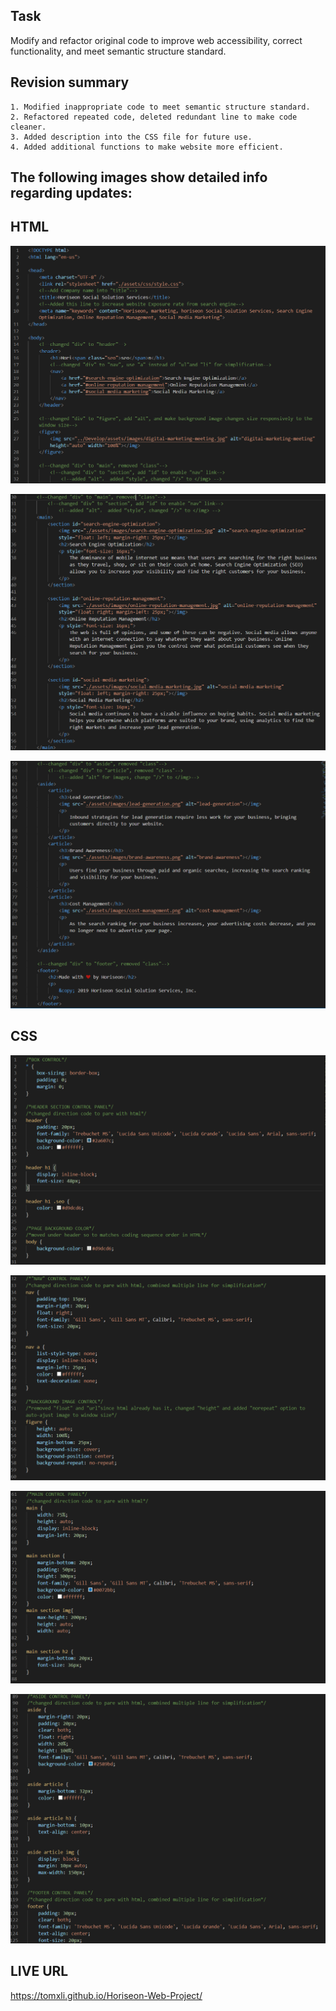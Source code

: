 ## Task

Modify and refactor original code to improve web accessibility, correct functionality, and meet semantic structure standard. 

## Revision summary

```
1. Modified inappropriate code to meet semantic structure standard. 
2. Refactored repeated code, deleted redundant line to make code cleaner.
3. Added description into the CSS file for future use.
4. Added additional functions to make website more efficient.
```

## The following images show detailed info regarding updates:

## HTML

![Screenshot](./assets/images/Capture01.PNG)

![Screenshot](./assets/images/Capture02.PNG)

![Screenshot](./assets/images/Capture03.PNG)


## CSS

![Screenshot](./assets/images/Capture04.PNG)

![Screenshot](./assets/images/Capture05.PNG)

![Screenshot](./assets/images/Capture06.PNG)

![Screenshot](./assets/images/Capture07.PNG)


## LIVE URL

https://tomxli.github.io/Horiseon-Web-Project/
